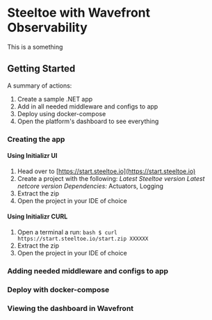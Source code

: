 # Steeltoe with Wavefront Observability

This is a something

## Getting Started

A summary of actions:
  1. Create a sample .NET app
  1. Add in all needed middleware and configs to app
  1. Deploy using docker-compose
  1. Open the platform's dashboard to see everything

### Creating the app

#### Using Initializr UI

  1. Head over to [https://start.steeltoe.io](https://start.steeltoe.io) 
  1. Create a project with the following:
    *Latest Steeltoe version*
    *Latest netcore version*
    *Dependencies:* Actuators, Logging
  1. Extract the zip
  1. Open the project in your IDE of choice
 
#### Using Initializr CURL

  1. Open a terminal a run:
    ```bash
    $ curl https://start.steeltoe.io/start.zip XXXXXX
    ```
  1. Extract the zip
  1. Open the project in your IDE of choice

### Adding needed middleware and configs to app

### Deploy with docker-compose

### Viewing the dashboard in Wavefront

